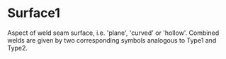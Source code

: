 Surface1
========

Aspect of weld seam surface, i.e. 'plane', 'curved' or 'hollow'.  Combined welds are given by two corresponding symbols analogous to Type1 and Type2.
